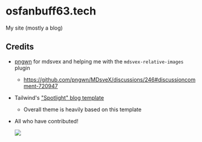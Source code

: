 # osfanbuff63.tech

My site (mostly a blog)

## Credits

- [pngwn](https://github.com/pngwn) for mdsvex and helping me with the `mdsvex-relative-images` plugin
  - https://github.com/pngwn/MDsveX/discussions/246#discussioncomment-720947
- Tailwind's ["Spotlight" blog template](https://spotlight.tailwindui.com/)
  - Overall theme is heavily based on this template
- All who have contributed!

  <a href="https://github.com/mattjennings/sveltekit-blog-template/graphs/contributors">
  <img src="https://contrib.rocks/image?repo=mattjennings/sveltekit-blog-template" />
  </a>
